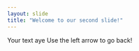 ```yaml
---
layout: slide
title: "Welcome to our second slide!"
---
```

Your text aye
Use the left arrow to go back!
